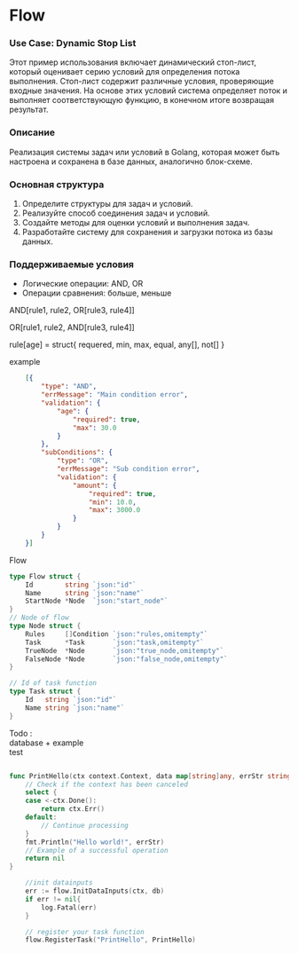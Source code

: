 # Flow

### Use Case: Dynamic Stop List

Этот пример использования включает динамический стоп-лист, который оценивает серию условий для определения потока выполнения. Стоп-лист содержит различные условия, проверяющие входные значения. На основе этих условий система определяет поток и выполняет соответствующую функцию, в конечном итоге возвращая результат.

### Описание

Реализация системы задач или условий в Golang, которая может быть настроена и сохранена в базе данных, аналогично блок-схеме.

### Основная структура

1. Определите структуры для задач и условий.
2. Реализуйте способ соединения задач и условий.
3. Создайте методы для оценки условий и выполнения задач.
4. Разработайте систему для сохранения и загрузки потока из базы данных.

### Поддерживаемые условия

- Логические операции: AND, OR
- Операции сравнения: больше, меньше


AND[rule1, rule2, OR[rule3, rule4]]

OR[rule1, rule2, AND[rule3, rule4]]

rule[age] = struct{
    requered,
    min,
    max,
    equal,
    any[],
    not[]
}


example 

```json
    [{
        "type": "AND",
        "errMessage": "Main condition error",
        "validation": {
            "age": {
                "required": true,
                "max": 30.0
            }
        },
        "subConditions": {
            "type": "OR",
            "errMessage": "Sub condition error",
            "validation": {
                "amount": {
                    "required": true,
                    "min": 10.0,
                    "max": 3000.0
                }
            }
        }
    }]
```

Flow 

```Go
type Flow struct {
	Id        string `json:"id"`
	Name      string `json:"name"`
	StartNode *Node  `json:"start_node"`
}
// Node of flow
type Node struct {
	Rules     []Condition `json:"rules,omitempty"`
	Task      *Task       `json:"task,omitempty"`
	TrueNode  *Node       `json:"true_node,omitempty"`
	FalseNode *Node       `json:"false_node,omitempty"`
}

// Id of task function
type Task struct {
	Id   string `json:"id"`
	Name string `json:"name"`
}
```

Todo :  
database +
example  
test  

```Go

func PrintHello(ctx context.Context, data map[string]any, errStr string) error {
    // Check if the context has been canceled
    select {
    case <-ctx.Done():
        return ctx.Err()
    default:
        // Continue processing
    }
    fmt.Println("Hello world!", errStr)
    // Example of a successful operation
    return nil
}

    //init datainputs
    err := flow.InitDataInputs(ctx, db)
    if err != nil{
        log.Fatal(err)
    }

    // register your task function
    flow.RegisterTask("PrintHello", PrintHello)
```

